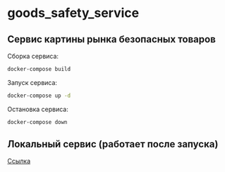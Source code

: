 # goods_safety_service

## Сервис картины рынка безопасных товаров


Сборка сервиса:

```bash
docker-compose build
```

Запуск сервиса:

```bash
docker-compose up -d
```

Остановка сервиса:

```bash
docker-compose down
```

## Локальный сервис (работает после запуска)
[Ссылка](http://localhost:8000/)